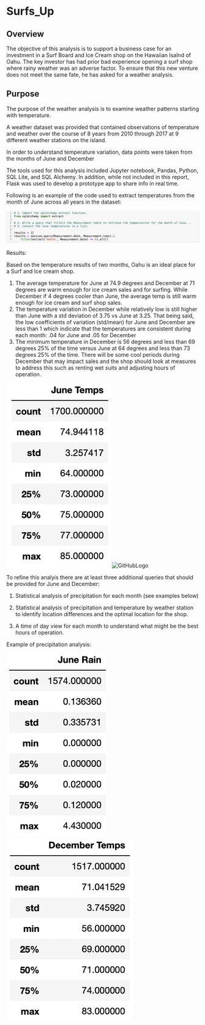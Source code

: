 # Surfs_Up

## Overview

The objective of this analysis is to support a business case for an investment in a Surf Board and Ice Cream shop on the Hawaiian Isalnd of Oahu.  The key investor has had prior bad experience opening a surf shop where rainy weather was an adverse factor.  To ensure that this new venture does not meet the same fate, he has asked for a weather analysis.


## Purpose

The purpose of the weather analysis is to examine weather patterns starting with temperature.  

A weather dataset was provided that contained observations of temperature and weather over the course of 8 years from 2010 through 2017 at 9 different weather stations on the island.


In order to understand temperature variation, data points were taken from the months of June and December 

The tools used for this analysis included Jupyter notebook, Pandas, Python, SQL Lite, and SQL Alchemy.  In addition, while not included in this report, Flask was used to develop a prototype app to share info in real time.  

Following is an example of the code used to extract temperatures from the month of June across all years in the dataset:

  ![GitHubLogo](https://github.com/rciminera/Surfs_Up/blob/main/extract_code.png)




Results:

Based on the temperature results of two months, Oahu is an ideal place for a Surf and Ice cream shop.  

1. The average temperature for June at 74.9 degrees and December at 71 degrees are warm enough for ice cream sales and for surfing. While December if 4 degrees cooler than June, the average temp is still warm enough for ice cream and surf shop sales.
2. The temperature variation in December while relatively low is still higher than June with a std deviation of 3.75 vs June at 3.25.  That being said, the low coefficients of variation (std/mean) for June and December are less than 1 which indicate that the temperatures are consistent during each month:  .04 for June and .05 for December
3. The minimum temperature in December is 56 degrees and less than 69 degrees 25% of the time versus June at 64 degrees and less than 73 degrees 25% of the time.  There will be some cool periods during December that may impact sales and the shop should look at measures to address this such as renting wet suits and adjusting hours of operation.

  ![GitHubLogo](https://github.com/rciminera/Surfs_Up/blob/main/June_temp_stats.png) 
  ![GitHubLogo](thttps://github.com/rciminera/Surfs_Up/blob/main/Dec_temp_stats.png)


To refine this analyis there are at least three additional queries that should be provided for June and December:

1. Statistical analysis of precipitation for each month (see examples below)

2. Statistical analysis of precipitation and temperature by weather station to identify location differences and the optimal location for the shop.

3. A time of day view for each month to understand what might be the best hours of operation.

Example of precipitation analysis:

  ![GitHubLogo](https://github.com/rciminera/Surfs_Up/blob/main/June_rain.png) 
  ![GitHubLogo](https://github.com/rciminera/Surfs_Up/blob/main/Dec_rain.png)